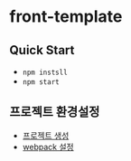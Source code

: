 # front-template

## Quick Start
- `npm instsll`
- `npm start`

## 프로젝트 환경설정
- [프로젝트 생성](front-template/docs/00.Initial_project.md)
- [webpack 설정](front-template/docs/01.webpack_config.md)
      

